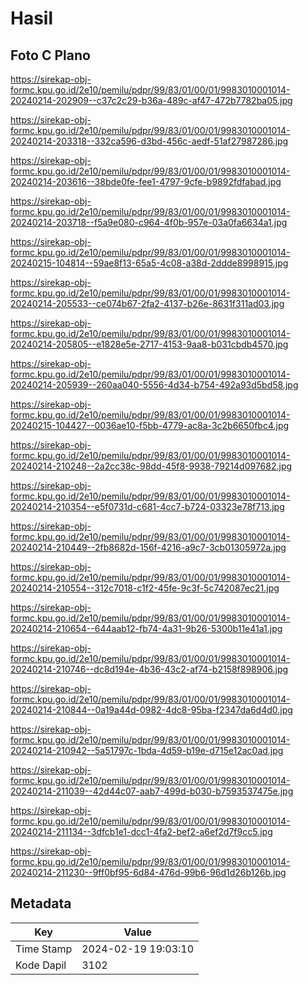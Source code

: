 # Hasil

## Foto C Plano

https://sirekap-obj-formc.kpu.go.id/2e10/pemilu/pdpr/99/83/01/00/01/9983010001014-20240214-202909--c37c2c29-b36a-489c-af47-472b7782ba05.jpg

https://sirekap-obj-formc.kpu.go.id/2e10/pemilu/pdpr/99/83/01/00/01/9983010001014-20240214-203318--332ca596-d3bd-456c-aedf-51af27987286.jpg

https://sirekap-obj-formc.kpu.go.id/2e10/pemilu/pdpr/99/83/01/00/01/9983010001014-20240214-203616--38bde0fe-fee1-4797-9cfe-b9892fdfabad.jpg

https://sirekap-obj-formc.kpu.go.id/2e10/pemilu/pdpr/99/83/01/00/01/9983010001014-20240214-203718--f5a9e080-c964-4f0b-957e-03a0fa6634a1.jpg

https://sirekap-obj-formc.kpu.go.id/2e10/pemilu/pdpr/99/83/01/00/01/9983010001014-20240215-104814--59ae8f13-65a5-4c08-a38d-2ddde8998915.jpg

https://sirekap-obj-formc.kpu.go.id/2e10/pemilu/pdpr/99/83/01/00/01/9983010001014-20240214-205533--ce074b67-2fa2-4137-b26e-8631f311ad03.jpg

https://sirekap-obj-formc.kpu.go.id/2e10/pemilu/pdpr/99/83/01/00/01/9983010001014-20240214-205805--e1828e5e-2717-4153-9aa8-b031cbdb4570.jpg

https://sirekap-obj-formc.kpu.go.id/2e10/pemilu/pdpr/99/83/01/00/01/9983010001014-20240214-205939--260aa040-5556-4d34-b754-492a93d5bd58.jpg

https://sirekap-obj-formc.kpu.go.id/2e10/pemilu/pdpr/99/83/01/00/01/9983010001014-20240215-104427--0036ae10-f5bb-4779-ac8a-3c2b6650fbc4.jpg

https://sirekap-obj-formc.kpu.go.id/2e10/pemilu/pdpr/99/83/01/00/01/9983010001014-20240214-210248--2a2cc38c-98dd-45f8-9938-79214d097682.jpg

https://sirekap-obj-formc.kpu.go.id/2e10/pemilu/pdpr/99/83/01/00/01/9983010001014-20240214-210354--e5f0731d-c681-4cc7-b724-03323e78f713.jpg

https://sirekap-obj-formc.kpu.go.id/2e10/pemilu/pdpr/99/83/01/00/01/9983010001014-20240214-210449--2fb8682d-156f-4216-a9c7-3cb01305972a.jpg

https://sirekap-obj-formc.kpu.go.id/2e10/pemilu/pdpr/99/83/01/00/01/9983010001014-20240214-210554--312c7018-c1f2-45fe-9c3f-5c742087ec21.jpg

https://sirekap-obj-formc.kpu.go.id/2e10/pemilu/pdpr/99/83/01/00/01/9983010001014-20240214-210654--644aab12-fb74-4a31-9b26-5300b11e41a1.jpg

https://sirekap-obj-formc.kpu.go.id/2e10/pemilu/pdpr/99/83/01/00/01/9983010001014-20240214-210746--dc8d194e-4b36-43c2-af74-b2158f898906.jpg

https://sirekap-obj-formc.kpu.go.id/2e10/pemilu/pdpr/99/83/01/00/01/9983010001014-20240214-210844--0a19a44d-0982-4dc8-95ba-f2347da6d4d0.jpg

https://sirekap-obj-formc.kpu.go.id/2e10/pemilu/pdpr/99/83/01/00/01/9983010001014-20240214-210942--5a51797c-1bda-4d59-b19e-d715e12ac0ad.jpg

https://sirekap-obj-formc.kpu.go.id/2e10/pemilu/pdpr/99/83/01/00/01/9983010001014-20240214-211039--42d44c07-aab7-499d-b030-b7593537475e.jpg

https://sirekap-obj-formc.kpu.go.id/2e10/pemilu/pdpr/99/83/01/00/01/9983010001014-20240214-211134--3dfcb1e1-dcc1-4fa2-bef2-a6ef2d7f9cc5.jpg

https://sirekap-obj-formc.kpu.go.id/2e10/pemilu/pdpr/99/83/01/00/01/9983010001014-20240214-211230--9ff0bf95-6d84-476d-99b6-96d1d26b126b.jpg


## Metadata

| Key        | Value               |
| ---------- | ------------------- |
| Time Stamp | 2024-02-19 19:03:10 |
| Kode Dapil | 3102                |



